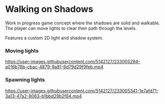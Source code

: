 # Walking on Shadows ###

Work in progress game concept where the shadows are solid and walkable.
The player can move lights to clear their path through the levels.

Features a custom 2D light and shadow system.

### Moving lights ####


https://user-images.githubusercontent.com/5142127/233005294-a016b78b-cbac-4879-9a81-6d79d29f9feb.mp4

### Spawning lights ###

https://user-images.githubusercontent.com/5142127/233005341-1e7afd71-3a13-47a2-8063-b1bbd29b2f84.mp4
